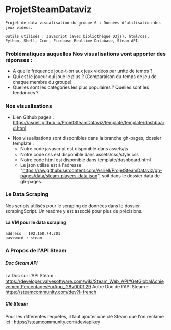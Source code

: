 # ProjetSteamDataviz
```
Projet de data visualisation du groupe 6 : Données d'utilisation des jeux vidéos.

Outils utilisés : Javacript (avec bibliothèque D3js), html/css, Python, Shell, Cron, Firebase Realtime Database, Steam API.

```

### Problématiques auquelles Nos visualisations vont apporter des réponses : 
+ A quelle fréquence joue-t-on aux jeux vidéos par unité de temps ?
+ Qui est le joueur qui joue le plus ? (Comparaison du temps de jeu de chaque membre du groupe)
+ Quelles sont les catégories les plus populaires ? Quelles sont les tendances ?


### Nos visualisations 
* Lien Github pages : https://asriell.github.io/ProjetSteamDataviz/template/template/dashboard.html

+ Nos visualisations sont disponibles dans la branche gh-pages, dossier template : 
  - Notre code javascript est disponible dans assets/js
  - Notre code css est disponible dans assets/css/style.css
  - Notre code html est disponible dans template/dashboard.html
  - Le json utilisé est à l'adresse "https://raw.githubusercontent.com/Asriell/ProjetSteamDataviz/gh-pages/data/steam-players-data.json", soit dans le dossier data de gh-pages.

### Le Data Scraping 

Nos scripts utilisés pour le scraping de données dans le dossier scrapingScript. Un readme y est associé pour plus de précisions.

#### La VM pour le data scraping
```
address : 192.168.74.201
password : steam
```


### A Propos de l'API Steam 

##### Doc Steam API
La Doc sur l'API Steam : https://developer.valvesoftware.com/wiki/Steam_Web_API#GetGlobalAchievementPercentagesForApp_.28v0001.29
Autre Doc de l'API Steam : https://steamcommunity.com/dev?l=french
##### Clé Steam
Pour les différentes requêtes, il faut ajouter une clé Steam que l'on réclame ici : https://steamcommunity.com/dev/apikey
